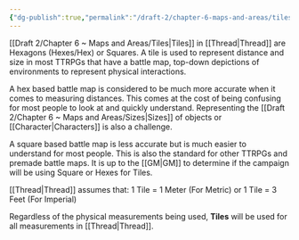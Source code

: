 ```yaml
---
{"dg-publish":true,"permalink":"/draft-2/chapter-6-maps-and-areas/tiles/"}
---
```


[[Draft 2/Chapter 6 ~ Maps and Areas/Tiles\|Tiles]] in [[Thread\|Thread]] are Hexagons (Hexes/Hex) or Squares. A tile is used to represent distance and size in most TTRPGs that have a battle map, top-down depictions of environments to represent physical interactions.

A hex based battle map is considered to be much more accurate when it comes to measuring distances. This comes at the cost of being confusing for most people to look at and quickly understand. Representing the [[Draft 2/Chapter 6 ~ Maps and Areas/Sizes\|Sizes]] of objects or [[Character\|Characters]] is also a challenge.

A square based battle map is less accurate but is much easier to understand for most people. This is also the standard for other TTRPGs and premade battle maps. It is up to the [[GM\|GM]] to determine if the campaign will be using Square or Hexes for Tiles.

[[Thread\|Thread]] assumes that:
1 Tile = 1 Meter (For Metric)
or
1 Tile = 3 Feet (For Imperial)

Regardless of the physical measurements being used, **Tiles** will be used for all measurements in [[Thread\|Thread]].